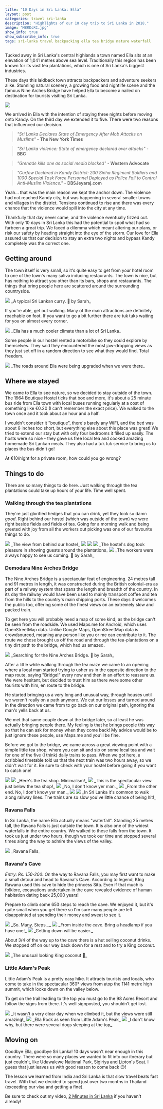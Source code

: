 ```yaml
---
title: "10 Days in Sri Lanka: Ella"
layout: post
categories: travel sri-lanka
description: "Highlights of our 10 day trip to Sri Lanka in 2018."
image: "M8RDoXC.jpg"
show_info: true
show_subscribe_info: true
tags: sri-lanka travel backpacking ella tea bridge nature waterfall
---
```


Tucked away in Sri Lanka's central highlands a town named Ella sits at an elevation of 1,041 metres above sea level. Traditionally this region has been known for its vast tea plantations, which is one of Sri Lanka's biggest industries. 

These days this laidback town attracts backpackers and adventure seekers alike. Stunning natural scenery, a growing food and nightlife scene and the famous Nine Arches Bridge have helped Ella to become a nailed on destination for tourists visiting Sri Lanka.

<img src="{{site.image_cdn}}/aFuIOWW.jpg" class="post-image post-image-1"/>

We arrived in Ella with the intention of staying three nights before moving onto Kandy. On the third day we extended it to five. There were two reasons that influenced our decision.

> _"Sri Lanka Declares State of Emergency After Mob Attacks on Muslims"_ - <span class="default-color">**The New York Times**</span>

> _"Sri Lanka violence: State of emergency declared over attacks"_ - <span class="default-color">**BBC**</span>

> _"Grenade kills one as social media blocked"_ - <span class="default-color">**Western Advocate**</span>

> _"Curfew Declared in Kandy District: 200 Sinha  Regiment Soldiers and 1000 Special Task Force Personnel Deployed as  Police Fail to Control Anti-Muslim Violence."_ - <span class="default-color">**DBSJeyaraj.com**</span>

Yeah... that was the main reason we kept the anchor down. The violence had not reached Kandy city, but was happening in several smaller towns and villages in the district. Tensions continued to rise and there was every chance that the violence would spill into the city at any time.

Thankfully that day never came, and the violence eventually fizzed out. With only 10 days in Sri Lanka this had the potential to spoil what had so farbeen a great trip. We faced a dilemma which meant altering our plans, or risk our safety by heading straight into the eye of the storm. Our love for Ella assured us that our decision to stay an extra two nights and bypass Kandy completely was the correct one.

## Getting around

The town itself is very small, so it's quite easy to get from your hotel room to one of the town's many saliva inducing restaurants. The town is nice, but has nothing to attract you other than its bars, shops and restaurants. The things that bring people here are scattered around the surrounding countryside.

<img src="{{site.image_cdn}}/V0aQ43G.jpg" class="post-image post-image-1"/>
_A typical Sri Lankan curry. 📸 by Sarah_

If you're able, get out walking. Many of the main attractions are definitely reachable on foot. If you want to go a bit further there are tuk tuks waiting for you on almost every corner. 

<img src="{{site.image_cdn}}/32b8l97.jpg" class="post-image post-image-1"/>
_Ella has a much cooler climate than a lot of Sri Lanka_

Some people in our hostel rented a motorbike so they could explore by themselves. They said they encountered the most jaw-dropping views as they just set off in a random direction to see what they would find. Total freedom.

<img src="{{site.image_cdn}}/vy31zjL.jpg" class="post-image post-image-1"/>
_The roads around Ella were being upgraded when we were there_

## Where we stayed

We came to Ella to see nature, so we decided to stay outside of the town. The 1964 Boutique Hostel ticks that box and more, it's about a 25 minute bus ride from Ella town with local buses running regularly at a cost of something like €0.20 (I can't remember the exact price). We walked to the town once and it took about an hour and a half.

I wouldn't consider it "boutique", there's barely any WiFi, and the bed was about 6 inches too short, but everything else about this place was great! We tried to extend our stay but with only four bedrooms it filled up easily. The hosts were so nice - they gave us free local tea and cooked amazing homemade Sri Lankan meals. They also had a tuk tuk service to bring us to places the bus didn't go! 

At €10/night for a private room, how could you go wrong?

## Things to do

There are so many things to do here. Just walking through the tea plantations could take up hours of your life. Time well spent.

### Walking through the tea plantations

They're just glorified hedges that you can drink, yet they look so damn *good*. Right behind our hostel (which was outside of the town) we were right beside fields and fields of tea. Going for a morning walk and being greeted with joy from all the workers out picking was one of our favourite things to do.

<img src="{{site.image_cdn}}/fdsFrGs.jpg" class="post-image post-image-1"/>
_The view from behind our hostel_

<img src="{{site.image_cdn}}/G2qNIIo.jpg" class="post-image post-image-1"/>

<img src="{{site.image_cdn}}/rKy7nhh.jpg" class="post-image post-image-1"/>

<img src="{{site.image_cdn}}/GY5zsfq.jpg" class="post-image post-image-1"/>
_The hostel's dog took pleasure in showing guests around the plantations_

<img src="{{site.image_cdn}}/BcAqJGu.jpg" class="post-image post-image-1"/>
_The workers were always happy to see us coming. 📸 by Sarah_

### Demodara Nine Arches Bridge

The Nine Arches Bridge is a spectacular feat of engineering. 24 metres tall and 91 metres in length, it was constructed during the British colonial-era as part of a railway system that spans the length and breadth of the country. In its day the railway would have been used to mainly transport coffee and tea from the hills to the country's main shipping ports. These days it welcomes the public too, offering some of the finest views on an extremely slow and packed train. 

To get here you will probably need a map of some kind, as the bridge can't be seen from the roadside. We used Maps.me for Android, which uses OpenStreetMap data. Unlike Google Maps, OpenStreetMap data is crowdsourced, meaning any person like you or me can contribute to it. The route we chose brought us off the road and through the tea-plantations on a tiny dirt path to the bridge, which had us amazed.

<img src="{{site.image_cdn}}/p2RtiGU.jpg" class="post-image post-image-1"/>
_Searching for the Nine Arches Bridge. 📸 by Sarah_

After a little while walking through the tea maze we came to an opening where a local man started trying to usher us in the opposite direction to the map route, saying "Bridge!" every now and then in an effort to reassure us. We were hesitant, but decided to trust him as there were some other tourists with him, en route to the bridge.

He started bringing us a very long and unusual way, through houses until we weren't really on a path anymore. We cut our losses and turned around in the direction we came from to go back on our original path, ignoring the man's yells back at us. 

We met that same couple down at the bridge later, so at least he was actually bringing people there. My feeling is that he brings people this way so that he can ask for money when they come back! My advice would be to just ignore these people, use Maps.me and you'll be fine.

Before we got to the bridge, we came across a great viewing point with a simple little tea shop, where you can sit and sip on some local tea and wait for one of the five (I think) daily trains to pass. When we got here, a scribbled timetable told us that the next train was two hours away, so we didn't wait for it. Be sure to check with your hostel before going if you want to catch one!

<img src="{{site.image_cdn}}/RgtXfTj.jpg" class="post-image post-image-1"/>

<img src="{{site.image_cdn}}/x1DJ3yC.jpg" class="post-image post-image-1"/>
_Here's the tea shop. Minimalism!_

<img src="{{site.image_cdn}}/UaokKhg.jpg" class="post-image post-image-1"/>
_This is the spectacular view just below the tea shop!_

<img src="{{site.image_cdn}}/M8RDoXC.jpg" class="post-image post-image-1"/>
_No, I don't know yer man._

<img src="{{site.image_cdn}}/o54Yl9T.jpg" class="post-image post-image-1"/>
_From the other end. No, I don't know yer man._

<img src="{{site.image_cdn}}/zV2HKoK.jpg" class="post-image post-image-1"/>

<img src="{{site.image_cdn}}/og3ARFv.jpg" class="post-image post-image-1"/>
_In Sri Lanka it's common to walk along railway lines. The trains are so slow you've little chance of being hit!_

### Ravana Falls

In Sri Lanka, the name Ella actually means "waterfall". Standing 25 metres tall, the Ravana Falls is just outside the town. It is also one of the widest waterfalls in the entire country. We walked to these falls from the town. It took us just under two hours, though we took our time and stopped several times along the way to admire the views of the valley.

<img src="{{site.image_cdn}}/x2xNcwJ.jpg" class="post-image post-image-2"/>
_Ravana Falls_

### Ravana's Cave

*Entry: Rs. 150-200*. On the way to Ravana Falls, you may first want to make a small detour and head to Ravana's Cave. According to legend, KIng Rawana used this cave to hide the princess Sita. Even if that much is folklore, excavations undertaken in the cave revealed evidence of human habitation dating back 25,000 years!

Prepare to climb some 650 steps to reach the cave. We enjoyed it, but it's quite small when you get there so I'm sure many people are left disappointed at spending their money and sweat to see it.

<img src="{{site.image_cdn}}/ybWF8dZ.jpg" class="post-image post-image-2"/>
_So. Many. Steps..._

<img src="{{site.image_cdn}}/P0ro6Rz.jpg" class="post-image post-image-1"/>
_From inside the cave. Bring a headlamp if you have one!_

<img src="{{site.image_cdn}}/dfhliKc.jpg" class="post-image post-image-2"/>
_Getting down will be easier._

About 3/4 of the way up to the cave there is a hut selling coconut drinks. We stopped off on our way back down for a rest and to try a King coconut.

<img src="{{site.image_cdn}}/R6vgNLB.jpg" class="post-image post-image-1"/>
_The unusual looking King coconut 🥥_

### Little Adam's Peak

Little Adam's Peak is a pretty easy hike. It attracts tourists and locals, who come to take in the spectacular 360° views from atop the 1141 metre high summit, which looks down on the valley below.

To get on the trail leading to the top you must go to the 98 Acres Resort and follow the signs from there. It's well signposted, you shouldn't get lost.

<img src="{{site.image_cdn}}/SJGFVet.jpg" class="post-image post-image-1"/>
_It wasn't a very clear day when we climbed it, but the views were still amazing!_

<img src="{{site.image_cdn}}/Cx7UsPD.jpg" class="post-image post-image-1"/>
_Ella Rock as seen from Little Adam's Peak_

<img src="{{site.image_cdn}}/Q2pmoSh.jpg" class="post-image post-image-1"/>
_I don't know why, but there were several dogs sleeping at the top_

## Moving on

Goodbye Ella, goodbye Sri Lanka! 10 days wasn't near enough in this country. There were so many places we wanted to fit into our itnerary but just couldn't, like Udawalewe National Park, Sigiriya and Lipton's Seat. I guess that just leaves us with good reason to come back 😉! 

The lesson we learned from India and Sri Lanka is that slow travel beats fast travel. With that we decided to spend just over two months in Thailand (exceeding our visa and getting a fine).

Be sure to check out my video, <a href="https://youtu.be/E2lfkVyPT-c" target="_blank">2 Minutes in Sri Lanka</a> if you haven't already!

